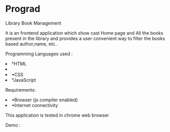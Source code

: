 # Prograd

Library Book Management 

It is an frontend application which show cast Home page and All the books present in the library and provides a user convenient way to filter the books based author,name, etc..

Programming Languages used :
<li>
°HTML<li>
<li>•CSS</li>
<li>°JavaScript
  </li>

Requirements: 
<li>•Browser (js compiler enabled) </li>
<li>•Internet connectivity</li>

This application is tested in chrome web browser

Demo : 
